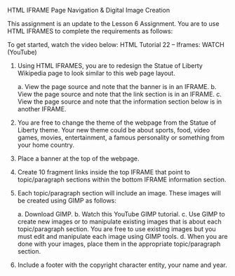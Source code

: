 HTML IFRAME Page Navigation & Digital Image Creation

This assignment is an update to the Lesson 6 Assignment. You are to use HTML IFRAMES to complete the requirements as follows:

To get started, watch the video below: HTML Tutorial 22 – Iframes: WATCH (YouTube)

1. Using HTML IFRAMES, you are to redesign the Statue of Liberty Wikipedia page to
look similar to this web page layout.

    a. View the page source and note that the banner is in an IFRAME.
    b. View the page source and note that the link section is in an IFRAME.
    c. View the page source and note that the information section below is in another
    IFRAME.

2. You are free to change the theme of the webpage from the Statue of Liberty theme. Your new theme could be about sports, food, video games, movies, entertainment, a famous personality or something from your home country.

3. Place a banner at the top of the webpage.

4. Create 10 fragment links inside the top IFRAME that point to topic/paragraph sections within the bottom IFRAME information section.

5. Each topic/paragraph section will include an image. These images will be created using GIMP as follows:

    a. Download GIMP.
    b. Watch this YouTube GIMP tutorial.
    c. Use GIMP to create new images or to manipulate existing images that is about
    each topic/paragraph section. You are free to use existing images but you must
    edit and manipulate each image using GIMP tools.
    d. When you are done with your images, place them in the appropriate
    topic/paragraph section.

6. Include a footer with the copyright character entity, your name and year.